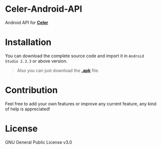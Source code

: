 # Celer-Android-API
Android API for [**Celer**](https://github.com/ramantehlan/Celer/)

# Installation
You can download the complete source code and import it in `Android Studio 2.3.3` or above version.

> Also you can just download the **[.apk](https://github.com/ramantehlan/Celer-Android-App/releases)** file.

# Contribution
Feel free to add your own features or improve any current feature, any kind of help is appreciated!

# License
GNU General Public License v3.0
